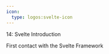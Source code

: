 ```yaml
---
icon: 
  type: logos:svelte-icon
---
```

14: Svelte Introduction

First contact with the Svelte Framework